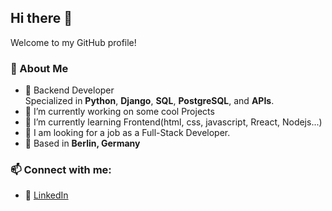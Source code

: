 ## Hi there 👋
Welcome to my GitHub profile! 

### 🚀 About Me  
- 🔹 Backend Developer  
Specialized in **Python**, **Django**, **SQL**, **PostgreSQL**, and **APIs**.
- 🔭 I’m currently working on some cool Projects
- 🌱 I’m currently learning Frontend(html, css, javascript, Rreact, Nodejs...)
- 🤔 I am looking for a job as a Full-Stack Developer.
- 📍 Based in **Berlin, Germany**

### 📫 Connect with me:  
- 🔗 [LinkedIn](www.linkedin.com/in/delshad-ibrahim-delo)  
